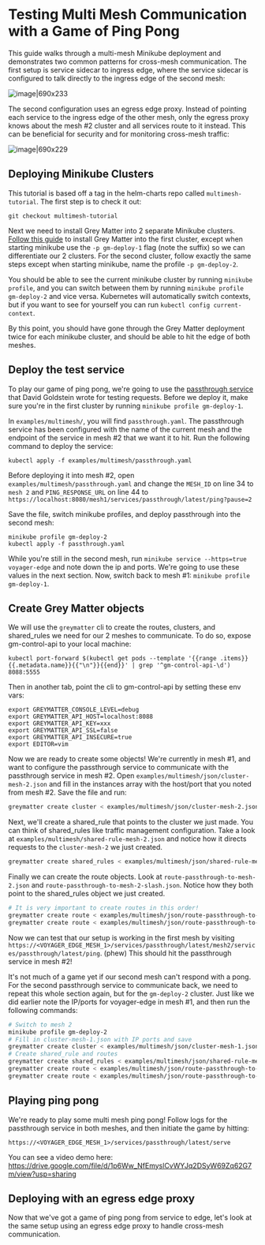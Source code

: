 # Testing Multi Mesh Communication with a Game of Ping Pong

This guide walks through a multi-mesh Minikube deployment and demonstrates two common patterns for cross-mesh communication. The first setup is service sidecar to ingress edge, where the service sidecar is configured to talk directly to the ingress edge of the second mesh:

![image|690x233](https://user-images.githubusercontent.com/5482080/65241040-9e831200-dab0-11e9-9752-851ae951b6c9.png) 

The second configuration uses an egress edge proxy. Instead of pointing each service to the ingress edge of the other mesh, only the egress proxy knows about the mesh #2 cluster and all services route to it instead. This can be beneficial for security and for monitoring cross-mesh traffic:

![image|690x229](https://user-images.githubusercontent.com/5482080/65241040-9e831200-dab0-11e9-9752-851ae951b6c9.png)

## Deploying Minikube Clusters

This tutorial is based off a tag in the helm-charts repo called `multimesh-tutorial`. The first step is to check it out:

`git checkout multimesh-tutorial`

Next we need to install Grey Matter into 2 separate Minikube clusters. [Follow this guide](https://github.com/DecipherNow/helm-charts/blob/release-2.0/docs/Deploy%20with%20Minikube.md) to install Grey Matter into the first cluster, except when starting minikube use the `-p gm-deploy-1` flag (note the suffix) so we can differentiate our 2 clusters. For the second cluster, follow exactly the same steps except when starting minikube, name the profile `-p gm-deploy-2`.

You should be able to see the current minikube cluster by running `minikube profile`, and you can switch between them by running `minikube profile gm-deploy-2` and vice versa. Kubernetes will automatically switch contexts, but if you want to see for yourself you can run `kubectl config current-context`.

By this point, you should have gone through the Grey Matter deployment twice for each minikube cluster, and should be able to hit the edge of both meshes.

## Deploy the test service

To play our game of ping pong, we're going to use the [passthrough service](https://github.com/dgoldstein1/passthough-service) that David Goldstein wrote for
testing requests. Before we deploy it, make sure you're in the first cluster by running `minikube profile gm-deploy-1`. 

In `examples/multimesh/`, you will find `passthrough.yaml`. The passthrough service has been configured with the name of the current mesh and the endpoint of the service in mesh #2 that we want it to hit. Run the following command to deploy the service:

`kubectl apply -f examples/multimesh/passthrough.yaml`

Before deploying it into mesh #2, open `examples/multimesh/passthrough.yaml` and change the `MESH_ID` on line 34 to `mesh 2` and `PING_RESPONSE_URL` on line 44 to `https://localhost:8080/mesh1/services/passthrough/latest/ping?pause=2`

Save the file, switch minikube profiles, and deploy passthrough into the second mesh:

```
minikube profile gm-deploy-2
kubectl apply -f passthrough.yaml
```

While you're still in the second mesh, run `minikube service --https=true voyager-edge` and note down the ip and ports. We're going to use these values in the next section. Now, switch back to mesh #1: `minikube profile gm-deploy-1`. 

## Create Grey Matter objects

We will use the `greymatter` cli to create the routes, clusters, and shared_rules we need for our 2 meshes to communicate. To do so, expose gm-control-api to your local machine:

```
kubectl port-forward $(kubectl get pods --template '{{range .items}}{{.metadata.name}}{{"\n"}}{{end}}' | grep '^gm-control-api-\d') 8088:5555
```

Then in another tab, point the cli to gm-control-api by setting these env vars:

```
export GREYMATTER_CONSOLE_LEVEL=debug
export GREYMATTER_API_HOST=localhost:8088
export GREYMATTER_API_KEY=xxx
export GREYMATTER_API_SSL=false
export GREYMATTER_API_INSECURE=true
export EDITOR=vim
```

Now we are ready to create some objects! We're currently in mesh #1, and want to configure the passthrough service to communicate with the passthrough service in mesh #2. Open `examples/multimesh/json/cluster-mesh-2.json` and fill in the instances array with the host/port that you noted from mesh #2. Save the file and run:

```sh
greymatter create cluster < examples/multimesh/json/cluster-mesh-2.json
```

Next, we'll create a shared_rule that points to the cluster we just made. You can think of shared_rules like traffic management configuration. Take a look at `examples/multimesh/shared-rule-mesh-2.json` and notice how it directs requests to the `cluster-mesh-2` we just created. 

```sh
greymatter create shared_rules < examples/multimesh/json/shared-rule-mesh-2.json
```

Finally we can create the route objects. Look at `route-passthrough-to-mesh-2.json` and `route-passthrough-to-mesh-2-slash.json`. Notice how they both point to the shared_rules object we just created. 

```sh
# It is very important to create routes in this order!
greymatter create route < examples/multimesh/json/route-passthrough-to-mesh-2-slash.json
greymatter create route < examples/multimesh/json/route-passthrough-to-mesh-2.json
```

Now we can test that our setup is working in the first mesh by visiting `https://<VOYAGER_EDGE_MESH_1>/services/passthrough/latest/mesh2/services/passthrough/latest/ping`. (phew) This should hit the passthrough service in mesh #2!

It's not much of a game yet if our second mesh can't respond with a pong. For the second passthrough service to communicate back, we need to repeat this whole section again, but for the `gm-deploy-2` cluster. Just like we did earlier note the IP/ports for voyager-edge in mesh #1, and then run the following commands:

```sh
# Switch to mesh 2
minikube profile gm-deploy-2
# Fill in cluster-mesh-1.json with IP ports and save
greymatter create cluster < examples/multimesh/json/cluster-mesh-1.json
# Create shared_rule and routes
greymatter create shared_rules < examples/multimesh/json/shared-rule-mesh-1.json
greymatter create route < examples/multimesh/json/route-passthrough-to-mesh-1-slash.json
greymatter create route < examples/multimesh/json/route-passthrough-to-mesh-1.json
```

## Playing ping pong

We're ready to play some multi mesh ping pong! Follow logs for the passthrough service in both meshes, and then initiate the game by hitting:

`https://<VOYAGER_EDGE_MESH_1>/services/passthrough/latest/serve`

You can see a video demo here: https://drive.google.com/file/d/1p6Ww_NfEmyslCvWYJq2DSyW69Zq62G7m/view?usp=sharing

## Deploying with an egress edge proxy

Now that we've got a game of ping pong from service to edge, let's look at the same setup using an egress edge proxy to handle cross-mesh communication.

